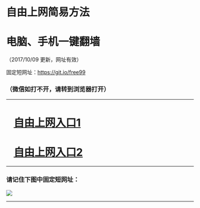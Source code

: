 ﻿# 自由上网简易方法

# 电脑、手机一键翻墙

（2017/10/09 更新，网址有效）

固定短网址：https://git.io/free99

### （微信如打不开，请转到浏览器打开）


***





# &nbsp;&nbsp; <a href="http://ft12471320.fwq-tz-1001.info/fwqtz01.html?t=10090015159 " target="_blank">自由上网入口1</a>
# &nbsp;&nbsp; <a href="http://ft375425594.fwq-tz-1002.info/fwqtz02.html?t=100900129135 " target="_blank">自由上网入口2</a>
***

### 请记住下图中固定短网址：

<img src="https://s3-us-west-2.amazonaws.com/fwq-1001/yjfq-20170905okok.png" /> 


***

